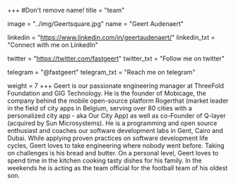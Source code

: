 +++
#Don't remove name!
title = "team"

image = "../img/Geertsquare.jpg"
name = "Geert Audenaert"

linkedin = "https://www.linkedin.com/in/geertaudenaert/"
linkedin_txt = "Connect with me on LinkedIn"

twitter = "https://twitter.com/fastgeert"
twitter_txt = "Follow me on twitter"

telegram = "@fastgeert"
telegram_txt = "Reach me on telegram"

weight = 7
+++
Geert is our passionate engineering manager at ThreeFold Foundation and GIG Technology. He is the founder of Mobicage, the company behind the mobile open-source platform Rogerthat (market leader in the field of city apps in Belgium, serving over 80 cities with a personalized city app - aka Our City App) as well as co-Founder of Q-layer (acquired by Sun Microsystems). He is a programming and open source enthusiast and coaches our software development labs in Gent, Cairo and Dubai. While applying proven practices on software development life cycles, Geert loves to take engineering where nobody went before. Taking on challenges is his bread and butter. 
On a personal level, Geert loves to spend time in the kitchen cooking tasty dishes for his family. In the weekends he is acting as the team official for the football team of his oldest son.
